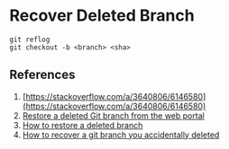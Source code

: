 # Recover Deleted Branch

```
git reflog
git checkout -b <branch> <sha>
```

## References

1. [https://stackoverflow.com/a/3640806/6146580](https://stackoverflow.com/a/3640806/6146580)
1. [Restore a deleted Git branch from the web portal](https://docs.microsoft.com/en-us/azure/devops/repos/git/restore-deleted-branch?view=azure-devops)
1. [How to restore a deleted branch](https://confluence.atlassian.com/bbkb/how-to-restore-a-deleted-branch-765757540.html)
1. [How to recover a git branch you accidentally deleted](https://gist.github.com/jbgo/1944238)
